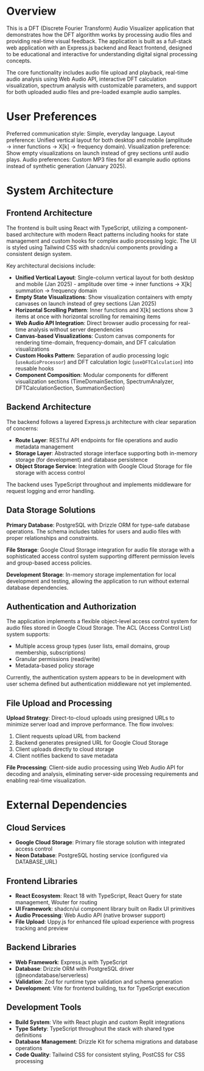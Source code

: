 # Overview

This is a DFT (Discrete Fourier Transform) Audio Visualizer application that demonstrates how the DFT algorithm works by processing audio files and providing real-time visual feedback. The application is built as a full-stack web application with an Express.js backend and React frontend, designed to be educational and interactive for understanding digital signal processing concepts.

The core functionality includes audio file upload and playback, real-time audio analysis using Web Audio API, interactive DFT calculation visualization, spectrum analysis with customizable parameters, and support for both uploaded audio files and pre-loaded example audio samples.

# User Preferences

Preferred communication style: Simple, everyday language.
Layout preference: Unified vertical layout for both desktop and mobile (amplitude → inner functions → X[k] → frequency domain).
Visualization preference: Show empty visualizations on launch instead of grey sections until audio plays.
Audio preferences: Custom MP3 files for all example audio options instead of synthetic generation (January 2025).

# System Architecture

## Frontend Architecture

The frontend is built using React with TypeScript, utilizing a component-based architecture with modern React patterns including hooks for state management and custom hooks for complex audio processing logic. The UI is styled using Tailwind CSS with shadcn/ui components providing a consistent design system.

Key architectural decisions include:
- **Unified Vertical Layout**: Single-column vertical layout for both desktop and mobile (Jan 2025) - amplitude over time → inner functions → X[k] summation → frequency domain
- **Empty State Visualizations**: Show visualization containers with empty canvases on launch instead of grey sections (Jan 2025)
- **Horizontal Scrolling Pattern**: Inner functions and X[k] sections show 3 items at once with horizontal scrolling for remaining items
- **Web Audio API Integration**: Direct browser audio processing for real-time analysis without server dependencies
- **Canvas-based Visualizations**: Custom canvas components for rendering time-domain, frequency-domain, and DFT calculation visualizations
- **Custom Hooks Pattern**: Separation of audio processing logic (`useAudioProcessor`) and DFT calculation logic (`useDFTCalculation`) into reusable hooks
- **Component Composition**: Modular components for different visualization sections (TimeDomainSection, SpectrumAnalyzer, DFTCalculationSection, SummationSection)

## Backend Architecture

The backend follows a layered Express.js architecture with clear separation of concerns:
- **Route Layer**: RESTful API endpoints for file operations and audio metadata management
- **Storage Layer**: Abstracted storage interface supporting both in-memory storage (for development) and database persistence
- **Object Storage Service**: Integration with Google Cloud Storage for file storage with access control

The backend uses TypeScript throughout and implements middleware for request logging and error handling.

## Data Storage Solutions

**Primary Database**: PostgreSQL with Drizzle ORM for type-safe database operations. The schema includes tables for users and audio files with proper relationships and constraints.

**File Storage**: Google Cloud Storage integration for audio file storage with a sophisticated access control system supporting different permission levels and group-based access policies.

**Development Storage**: In-memory storage implementation for local development and testing, allowing the application to run without external database dependencies.

## Authentication and Authorization

The application implements a flexible object-level access control system for audio files stored in Google Cloud Storage. The ACL (Access Control List) system supports:
- Multiple access group types (user lists, email domains, group membership, subscriptions)
- Granular permissions (read/write)
- Metadata-based policy storage

Currently, the authentication system appears to be in development with user schema defined but authentication middleware not yet implemented.

## File Upload and Processing

**Upload Strategy**: Direct-to-cloud uploads using presigned URLs to minimize server load and improve performance. The flow involves:
1. Client requests upload URL from backend
2. Backend generates presigned URL for Google Cloud Storage
3. Client uploads directly to cloud storage
4. Client notifies backend to save metadata

**File Processing**: Client-side audio processing using Web Audio API for decoding and analysis, eliminating server-side processing requirements and enabling real-time visualization.

# External Dependencies

## Cloud Services
- **Google Cloud Storage**: Primary file storage solution with integrated access control
- **Neon Database**: PostgreSQL hosting service (configured via DATABASE_URL)

## Frontend Libraries
- **React Ecosystem**: React 18 with TypeScript, React Query for state management, Wouter for routing
- **UI Framework**: shadcn/ui component library built on Radix UI primitives
- **Audio Processing**: Web Audio API (native browser support)
- **File Upload**: Uppy.js for enhanced file upload experience with progress tracking and preview

## Backend Libraries
- **Web Framework**: Express.js with TypeScript
- **Database**: Drizzle ORM with PostgreSQL driver (@neondatabase/serverless)
- **Validation**: Zod for runtime type validation and schema generation
- **Development**: Vite for frontend building, tsx for TypeScript execution

## Development Tools
- **Build System**: Vite with React plugin and custom Replit integrations
- **Type Safety**: TypeScript throughout the stack with shared type definitions
- **Database Management**: Drizzle Kit for schema migrations and database operations
- **Code Quality**: Tailwind CSS for consistent styling, PostCSS for CSS processing